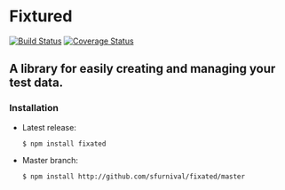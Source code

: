 # Fixtured

[![Build Status](https://travis-ci.org/sfurnival/fixtured.svg?branch=master)](https://travis-ci.org/sfurnival/fixtured)
[![Coverage Status](https://coveralls.io/repos/sfurnival/fixtured/badge.svg?branch=master)](https://coveralls.io/r/sfurnival/fixtured?branch=master)

## A library for easily creating and managing your test data.

### Installation

  - Latest release:

        $ npm install fixated

  - Master branch:

        $ npm install http://github.com/sfurnival/fixated/master

